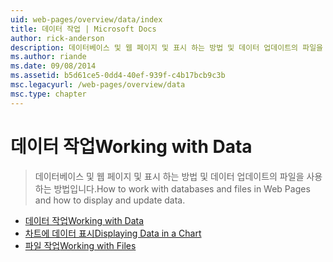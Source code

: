 ```yaml
---
uid: web-pages/overview/data/index
title: 데이터 작업 | Microsoft Docs
author: rick-anderson
description: 데이터베이스 및 웹 페이지 및 표시 하는 방법 및 데이터 업데이트의 파일을 사용 하는 방법입니다.
ms.author: riande
ms.date: 09/08/2014
ms.assetid: b5d61ce5-0dd4-40ef-939f-c4b17bcb9c3b
msc.legacyurl: /web-pages/overview/data
msc.type: chapter
---
```

<a name="working-with-data"></a><span data-ttu-id="cf638-103">데이터 작업</span><span class="sxs-lookup"><span data-stu-id="cf638-103">Working with Data</span></span>
====================
> <span data-ttu-id="cf638-104">데이터베이스 및 웹 페이지 및 표시 하는 방법 및 데이터 업데이트의 파일을 사용 하는 방법입니다.</span><span class="sxs-lookup"><span data-stu-id="cf638-104">How to work with databases and files in Web Pages and how to display and update data.</span></span>


- [<span data-ttu-id="cf638-105">데이터 작업</span><span class="sxs-lookup"><span data-stu-id="cf638-105">Working with Data</span></span>](5-working-with-data.md)
- [<span data-ttu-id="cf638-106">차트에 데이터 표시</span><span class="sxs-lookup"><span data-stu-id="cf638-106">Displaying Data in a Chart</span></span>](7-displaying-data-in-a-chart.md)
- [<span data-ttu-id="cf638-107">파일 작업</span><span class="sxs-lookup"><span data-stu-id="cf638-107">Working with Files</span></span>](working-with-files.md)
